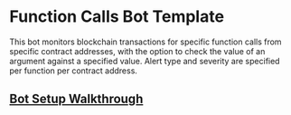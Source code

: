 # Function Calls Bot Template

This bot monitors blockchain transactions for specific function calls from specific contract
addresses, with the option to check the value of an argument against a specified value. Alert type
and severity are specified per function per contract address.

## [Bot Setup Walkthrough](SETUP.md)
